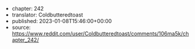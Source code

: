 - chapter: 242
- translator: Coldbutteredtoast
- published: 2023-01-08T15:46:00+00:00
- source: https://www.reddit.com/user/Coldbutteredtoast/comments/106ma5k/chapter_242/
